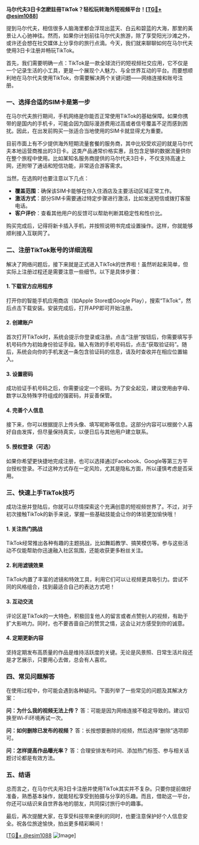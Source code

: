 **马尔代夫3日卡怎麽註冊TikTok？轻松玩转海外短视频平台！[[TG💪+ @esim1088](https://t.me/s/esim1088)]**

提到马尔代夫，相信很多人脑海里都会浮现出蓝天、白云和碧蓝的大海，那里的美景让人心驰神往。然而，如果你计划前往马尔代夫旅游，除了享受阳光沙滩之外，或许还会想在社交媒体上分享你的旅行点滴。今天，我们就来聊聊如何在马尔代夫使用3日卡注册并畅玩TikTok。

首先，我们需要明确一点：TikTok是一款全球流行的短视频社交应用，它不仅是一个记录生活的小工具，更是一个展现个人魅力、与全世界互动的平台。而要想顺利地在马尔代夫使用TikTok，你需要解决两个关键问题——网络连接和账号注册。

### **一、选择合适的SIM卡是第一步**

在马尔代夫旅行期间，手机网络是你能否正常使用TikTok的基础保障。如果你携带的是国内的手机卡，可能会因为国际漫游费用过高或者信号覆盖不足而感到困扰。因此，在出发前购买一张适合当地使用的SIM卡就显得尤为重要。

目前市面上有不少提供海外短期流量套餐的服务商，其中比较受欢迎的就是马尔代夫本地运营商推出的3日卡。这类产品通常价格实惠，且包含足够的数据流量供你在整个旅程中使用。比如某知名服务商提供的马尔代夫3日卡，不仅支持高速上网，还附带了通话和短信功能，非常适合游客需求。

当然，在选购时也要注意以下几点：
- **覆盖范围**：确保该SIM卡能够在你入住酒店及主要活动区域正常工作。
- **激活方式**：部分SIM卡需要通过特定步骤进行激活，比如发送短信或拨打客服电话。
- **客户评价**：查看其他用户的反馈可以帮助判断其稳定性和性价比。

购买完成后，记得将新卡插入手机，并按照说明书完成设置操作。这样，你就能够顺利接入互联网了。

### **二、注册TikTok账号的详细流程**

解决了网络问题后，接下来就是正式进入TikTok的世界啦！虽然听起来简单，但实际上注册过程还是需要注意一些细节。以下是具体步骤：

#### **1. 下载官方应用程序**
打开你的智能手机应用商店（如Apple Store或Google Play），搜索“TikTok”，然后点击下载安装。安装完成后，打开APP即可开始注册。

#### **2. 创建账户**
首次打开TikTok时，系统会提示你登录或注册。点击“注册”按钮后，你需要填写手机号码作为初始身份验证手段。输入有效的手机号码后，点击“获取验证码”。随后，系统会向你的手机发送一条包含验证码的信息，请及时查收并在相应位置输入。

#### **3. 设置密码**
成功验证手机号码之后，你需要设定一个密码。为了安全起见，建议使用由字母、数字以及特殊字符组成的强密码，并妥善保管。

#### **4. 完善个人信息**
接下来，你可以根据提示上传头像、填写昵称等信息。这部分内容可以根据个人喜好自由发挥，但尽量保持真实，以便日后与其他用户建立联系。

#### **5. 授权登录（可选）**
如果你希望更快捷地完成注册，也可以选择通过Facebook、Google等第三方平台授权登录。不过这种方式存在一定风险，尤其是隐私方面，所以谨慎考虑是否采用。

### **三、快速上手TikTok技巧**

成功注册并登陆后，你就可以尽情探索这个充满创意的短视频世界了。不过，对于初次接触TikTok的新手来说，掌握一些基础技能会让你的体验更加愉快哦！

#### **1. 关注热门挑战**
TikTok经常推出各种有趣的主题挑战，比如舞蹈教学、搞笑模仿等。参与这些活动不仅能帮助你迅速融入社区氛围，还能收获更多粉丝关注。

#### **2. 利用滤镜效果**
TikTok内置了丰富的滤镜和特效工具，利用它们可以让视频更具吸引力。尝试不同的风格组合，找到最适合自己的表达方式吧！

#### **3. 互动交流**
评论区是TikTok的一大特色，积极回复他人的留言或者点赞别人的视频，有助于扩大影响力。同时，也不要吝啬自己的赞赏之情，这会让对方感受到你的诚意。

#### **4. 定期更新内容**
坚持定期发布高质量的作品是维持活跃度的关键。无论是风景照、日常生活片段还是才艺展示，只要用心去做，总会有人喜欢。

### **四、常见问题解答**

在使用过程中，你可能会遇到各种疑问。下面列举了一些常见的问题及其解决方案：

**问：为什么我的视频无法上传？**
答：可能是因为网络连接不稳定导致的。建议切换至Wi-Fi环境再试一次。

**问：如何删除已发布的视频？**
答：长按想要删除的视频，然后选择“删除”选项即可。

**问：怎样提高作品曝光率？**
答：合理安排发布时间、添加热门标签、参与相关话题讨论都是有效方法。

### **五、结语**

总而言之，在马尔代夫用3日卡注册并使用TikTok其实并不复杂。只要你提前做好准备，熟悉基本操作，就能轻松享受到拍摄与分享的乐趣。而且，借助这一平台，你还可以结识来自世界各地的朋友，共同探讨旅行中的趣事。

最后，再次提醒大家，在享受科技带来便利的同时，也要注意保护好个人信息安全。祝各位旅途愉快，拍出更多精彩瞬间！

[[TG💪+ @esim1088](https://t.me/s/esim1088) ![Image](https://i.postimg.cc/4NQfJmqS/Snipaste-2025-05-13-00-14-12.png)]